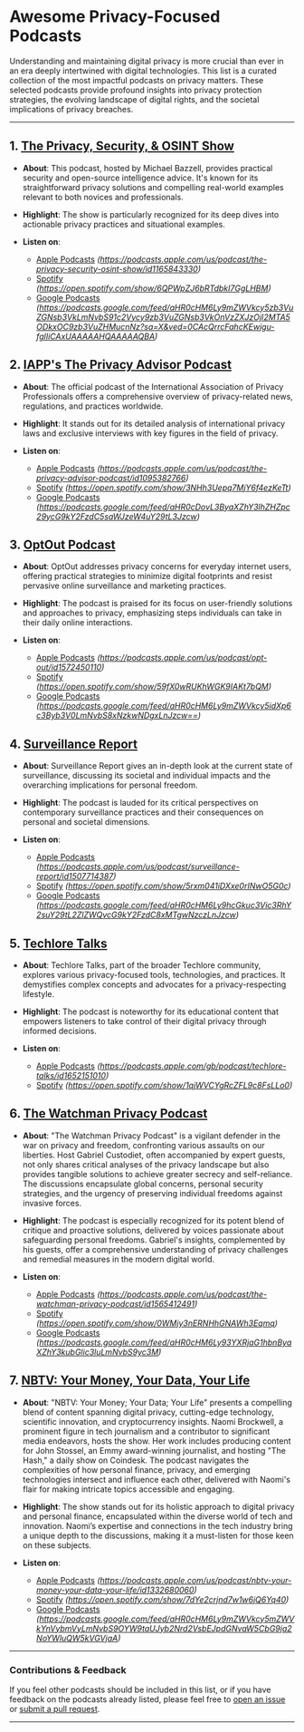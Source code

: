 # Awesome Privacy-Focused Podcasts

Understanding and maintaining digital privacy is more crucial than ever in an era deeply intertwined with digital technologies. This list is a curated collection of the most impactful podcasts on privacy matters. These selected podcasts provide profound insights into privacy protection strategies, the evolving landscape of digital rights, and the societal implications of privacy breaches.

---

## 1. [The Privacy, Security, & OSINT Show](https://inteltechniques.com/podcast.html)
- **About**: This podcast, hosted by Michael Bazzell, provides practical security and open-source intelligence advice. It's known for its straightforward privacy solutions and compelling real-world examples relevant to both novices and professionals.
- **Highlight**: The show is particularly recognized for its deep dives into actionable privacy practices and situational examples.

- **Listen on**:
  - [Apple Podcasts](#) _(https://podcasts.apple.com/us/podcast/the-privacy-security-osint-show/id1165843330)_
  - [Spotify](#) _(https://open.spotify.com/show/6QPWpZJ6bRTdbkI7GgLHBM)_
  - [Google Podcasts](#) _(https://podcasts.google.com/feed/aHR0cHM6Ly9mZWVkcy5zb3VuZGNsb3VkLmNvbS91c2Vycy9zb3VuZGNsb3VkOnVzZXJzOjI2MTA5ODkxOC9zb3VuZHMucnNz?sa=X&ved=0CAcQrrcFahcKEwjgu-fglIiCAxUAAAAAHQAAAAAQBA)_


## 2. [IAPP's The Privacy Advisor Podcast](https://iapp.org/news/privacy-advisor-podcast/)
- **About**: The official podcast of the International Association of Privacy Professionals offers a comprehensive overview of privacy-related news, regulations, and practices worldwide.
- **Highlight**: It stands out for its detailed analysis of international privacy laws and exclusive interviews with key figures in the field of privacy.

- **Listen on**:
  - [Apple Podcasts](#) _(https://podcasts.apple.com/us/podcast/the-privacy-advisor-podcast/id1095382766)_
  - [Spotify](#) _(https://open.spotify.com/show/3NHh3Uepq7MjY6f4ezKeTt)_
  - [Google Podcasts](#) _(https://podcasts.google.com/feed/aHR0cDovL3ByaXZhY3lhZHZpc29ycG9kY2FzdC5saWJzeW4uY29tL3Jzcw)_
    

## 3. [OptOut Podcast](https://optoutpod.com/)
- **About**: OptOut addresses privacy concerns for everyday internet users, offering practical strategies to minimize digital footprints and resist pervasive online surveillance and marketing practices.
- **Highlight**: The podcast is praised for its focus on user-friendly solutions and approaches to privacy, emphasizing steps individuals can take in their daily online interactions.

- **Listen on**:
  - [Apple Podcasts](#) _(https://podcasts.apple.com/us/podcast/opt-out/id1572450110)_
  - [Spotify](#) _(https://open.spotify.com/show/59fX0wRUKhWGK9IAKt7bQM)_
  - [Google Podcasts](#) _(https://podcasts.google.com/feed/aHR0cHM6Ly9mZWVkcy5idXp6c3Byb3V0LmNvbS8xNzkwNDgxLnJzcw==)_

## 4. [Surveillance Report](https://surveillancereport.tech/)
- **About**: Surveillance Report gives an in-depth look at the current state of surveillance, discussing its societal and individual impacts and the overarching implications for personal freedom.
- **Highlight**: The podcast is lauded for its critical perspectives on contemporary surveillance practices and their consequences on personal and societal dimensions.

- **Listen on**:
  - [Apple Podcasts](#) _(https://podcasts.apple.com/us/podcast/surveillance-report/id1507714387)_
  - [Spotify](#) _(https://open.spotify.com/show/5rxm041iDXxe0rINwO5G0c)_
  - [Google Podcasts](#) _(https://podcasts.google.com/feed/aHR0cHM6Ly9hcGkuc3Vic3RhY2suY29tL2ZlZWQvcG9kY2FzdC8xMTgwNzczLnJzcw)_
    

## 5. [Techlore Talks](https://www.imdb.com/title/tt27252550/)
- **About**: Techlore Talks, part of the broader Techlore community, explores various privacy-focused tools, technologies, and practices. It demystifies complex concepts and advocates for a privacy-respecting lifestyle.
- **Highlight**: The podcast is noteworthy for its educational content that empowers listeners to take control of their digital privacy through informed decisions.

- **Listen on**:
  - [Apple Podcasts](#) _(https://podcasts.apple.com/gb/podcast/techlore-talks/id1652151010)_
  - [Spotify](#) _(https://open.spotify.com/show/1qjWVCYgRcZFL9c8FsLLo0)_
 

## 6. [The Watchman Privacy Podcast](https://watchmanprivacy.com/podcast/)
- **About**: "The Watchman Privacy Podcast" is a vigilant defender in the war on privacy and freedom, confronting various assaults on our liberties. Host Gabriel Custodiet, often accompanied by expert guests, not only shares critical analyses of the privacy landscape but also provides tangible solutions to achieve greater secrecy and self-reliance. The discussions encapsulate global concerns, personal security strategies, and the urgency of preserving individual freedoms against invasive forces.
- **Highlight**: The podcast is especially recognized for its potent blend of critique and proactive solutions, delivered by voices passionate about safeguarding personal freedoms. Gabriel's insights, complemented by his guests, offer a comprehensive understanding of privacy challenges and remedial measures in the modern digital world.

- **Listen on**:
  - [Apple Podcasts](#) _(https://podcasts.apple.com/us/podcast/the-watchman-privacy-podcast/id1565412491)_
  - [Spotify](#) _(https://open.spotify.com/show/0WMjy3nERNHhGNAWh3Eqmq)_
  - [Google Podcasts](#) _(https://podcasts.google.com/feed/aHR0cHM6Ly93YXRjaG1hbnByaXZhY3kubGlic3luLmNvbS9yc3M)_

## 7. [NBTV: Your Money, Your Data, Your Life]()
- **About**: "NBTV: Your Money; Your Data; Your Life" presents a compelling blend of content spanning digital privacy, cutting-edge technology, scientific innovation, and cryptocurrency insights. Naomi Brockwell, a prominent figure in tech journalism and a contributor to significant media endeavors, hosts the show. Her work includes producing content for John Stossel, an Emmy award-winning journalist, and hosting "The Hash," a daily show on Coindesk. The podcast navigates the complexities of how personal finance, privacy, and emerging technologies intersect and influence each other, delivered with Naomi's flair for making intricate topics accessible and engaging.
- **Highlight**: The show stands out for its holistic approach to digital privacy and personal finance, encapsulated within the diverse world of tech and innovation. Naomi’s expertise and connections in the tech industry bring a unique depth to the discussions, making it a must-listen for those keen on these subjects.

- **Listen on**:
  - [Apple Podcasts](#) _(https://podcasts.apple.com/us/podcast/nbtv-your-money-your-data-your-life/id1332680060)_
  - [Spotify](#) _(https://open.spotify.com/show/7dYe2crjnd7w1w6jQ6Yq40)_
  - [Google Podcasts](#) _(https://podcasts.google.com/feed/aHR0cHM6Ly9mZWVkcy5mZWVkYnVybmVyLmNvbS9OYW9taUJyb2Nrd2VsbEJpdGNvaW5CbG9ja2NoYWluQW5kVGVjaA)_

---

### Contributions & Feedback
If you feel other podcasts should be included in this list, or if you have feedback on the podcasts already listed, please feel free to [open an issue](#) or [submit a pull request](#).

---


